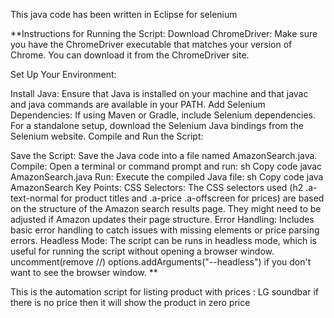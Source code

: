 This java code has been written in Eclipse for selenium 


**Instructions for Running the Script:
Download ChromeDriver: Make sure you have the ChromeDriver executable that matches your version of Chrome. You can download it from the ChromeDriver site.

Set Up Your Environment:

Install Java: Ensure that Java is installed on your machine and that javac and java commands are available in your PATH.
Add Selenium Dependencies: If using Maven or Gradle, include Selenium dependencies. For a standalone setup, download the Selenium Java bindings from the Selenium website.
Compile and Run the Script:

Save the Script: Save the Java code into a file named AmazonSearch.java.
Compile: Open a terminal or command prompt and run:
sh
Copy code
javac AmazonSearch.java
Run: Execute the compiled Java file:
sh
Copy code
java AmazonSearch
Key Points:
CSS Selectors: The CSS selectors used (h2 .a-text-normal for product titles and .a-price .a-offscreen for prices) are based on the structure of the Amazon search results page. They might need to be adjusted if Amazon updates their page structure.
Error Handling: Includes basic error handling to catch issues with missing elements or price parsing errors.
Headless Mode: The script can be runs in headless mode, which is useful for running the script without opening a browser window. uncomment(remove //) options.addArguments("--headless") if you don't want to see the browser window.
**
           

This is the automation script for listing product with prices : LG soundbar 
if there is no price then it will show the product in zero price
